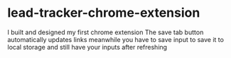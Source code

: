 # lead-tracker-chrome-extension
I built and designed my first chrome extension
The save tab button automatically updates links meanwhile you have to save input to save it to local storage and still have your inputs 
after refreshing
